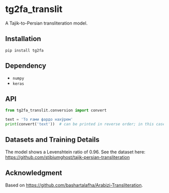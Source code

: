 # tg2fa_translit

A Tajik-to-Persian transliteration model.

## Installation
```pip install tg2fa```

## Dependency
- `numpy`
- `keras`

## API

```py
from tg2fa_translit.conversion import convert

text = 'То ғами фардо нахӯрем'
print(convert('text'))  # can be printed in reverse order; in this case copy-paste the output or write directly to a file
```

## Datasets and Training Details

The model shows a Levenshtein ratio of 0.96.
See the dataset here: https://github.com/stibiumghost/tajik-persian-transliteration

## Acknowledgment

Based on https://github.com/bashartalafha/Arabizi-Transliteration.
